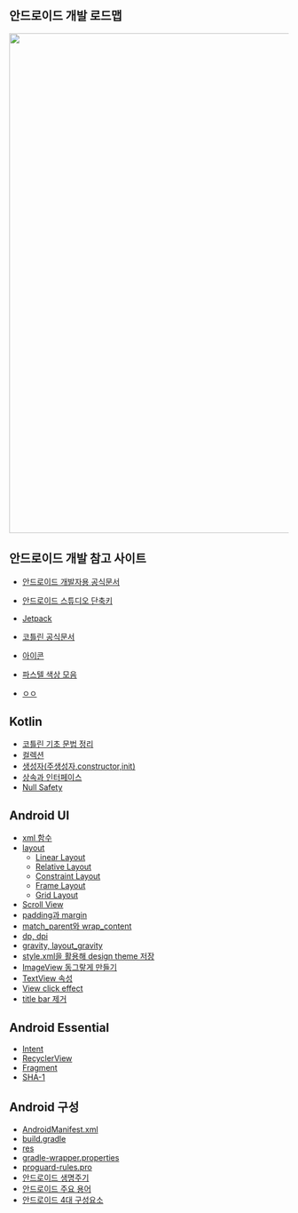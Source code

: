 ## 안드로이드 개발 로드맵
<center><img src="https://roadmap.sh/roadmaps/android/roadmap.svg" width=700 height=900/></center>

## 안드로이드 개발 참고 사이트
* [안드로이드 개발자용 공식문서](https://developer.android.com)
* [안드로이드 스튜디오 단축키](https://developer.android.com/studio/intro/keyboard-shortcuts?hl=ko)
* [Jetpack](https://developer.android.com/jetpack/compose/documentation)
* [코틀린 공식문서](https://developer.android.com/kotlin/style-guide?hl=ko) 
* [아이콘](https://www.flaticon.com/kr/)
* [파스텔 색상 모음](https://flatuicolors.com)

* [ㅇㅇ](https://kairo96.gitbooks.io/android/content/ch2.1.html)

## Kotlin
* [코틀린 기초 문법 정리](https://github.com/kang9366/Android_Study/wiki/코틀린-문법-정리)
* [컬렉션]()
* [생성자(주생성자,constructor,init)]()
* [상속과 인터페이스](https://velog.io/@kang9366/코틀린-상속과-인터페이스)
* [Null Safety](https://velog.io/@kang9366/Null-Safety)

## Android UI
* [xml 함수](https://velog.io/@kang9366/xml-함수)
* [layout]()
  * [Linear Layout]()
  * [Relative Layout]()
  * [Constraint Layout]()
  * [Frame Layout]() 
  * [Grid Layout]()
* [Scroll View]()
* [padding과 margin](https://velog.io/@kang9366/padding과-margin)
* [match_parent와 wrap_content]()
* [dp, dpi](https://velog.io/@kang9366/길이-단위)
* [gravity, layout_gravity](https://velog.io/@kang9366/gravity와-layoutgravity)
* [style.xml을 활용해 design theme 저장](https://hu-coding.tistory.com/47)
* [ImageView 동그랗게 만들기](https://velog.io/@kang9366/CircleImageView)
* [TextView 속성](https://velog.io/@kang9366/TextView-속성)
* [View click effect](https://velog.io/@kang9366/View-click-effect)
* [title bar 제거](https://velog.io/@kang9366/Title-baraction-bar-제거)

## Android Essential
* [Intent](https://kang9366.tistory.com/51?category=1284760)
* [RecyclerView](https://kang9366.tistory.com/114)
* [Fragment](https://kang9366.tistory.com/55)
* [SHA-1](https://kang9366.tistory.com/48)

## Android 구성
* [AndroidManifest.xml](https://kang9366.tistory.com/23?category=1284760)
* [build.gradle]()
* [res]()
* [gradle-wrapper.properties]()
* [proguard-rules.pro]()
* [안드로이드 생명주기]()
* [안드로이드 주요 용어]()
* [안드로이드 4대 구성요소](https://velog.io/@kang9366/안드로이드-4대-구성요소)

